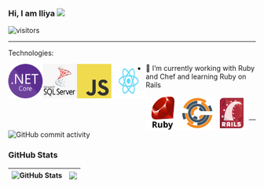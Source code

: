 ### Hi, I am Iliya <img src="https://media.giphy.com/media/hvRJCLFzcasrR4ia7z/giphy.gif" width="25px">


![visitors](https://visitor-badge.glitch.me/badge?page_id=iltodbul&left_color=green&right_color=red)

*****
<p align="left">
   Technologies:
</p>
  
<img align="left" src="https://github.com/iltodbul/iltodbul/blob/master/images/NET_Core.png?raw=true" width="70" height="70" />
<img align="left" src="https://github.com/iltodbul/iltodbul/blob/master/images/MsSQL.png?raw=true" width="70" height="70" />
<img align="left" src="https://github.com/iltodbul/iltodbul/blob/master/images/JavaScript.png?raw=true" width="70" height="70" />
<img align="left" src="https://github.com/iltodbul/iltodbul/blob/master/images/ReactJS.png?raw=true" width="70" height="70" />

- 🌱 I’m currently working with Ruby and Chef and learning Ruby on Rails
<img align="left" src="https://github.com/iltodbul/iltodbul/blob/master/images/ruby_logo.png?raw=true" width="70" height="70" />
<img align="left" src="https://github.com/iltodbul/iltodbul/blob/master/images/chef_logo.png?raw=true" width="70" height="70" />
<img align="left" src="https://github.com/iltodbul/iltodbul/blob/master/images/rails_logo.png?raw=true" width="70" height="70" />

</br></br>

*****

 ![GitHub commit activity](https://img.shields.io/github/commit-activity/m/iltodbul/RubyBlog?style=plastic)
 
### GitHub Stats
| <img align="center" src="https://github-readme-stats.vercel.app/api?username=iltodbul&count_private=true&show_icons=true&include_all_commits=true&hide_border=true&hide=contribs" alt="GitHub Stats" /> | <img align="center" src="https://github-readme-stats.vercel.app/api/top-langs/?username=iltodbul&layout=compact&hide_border=true" /> |
| ------------- | ------------- |
